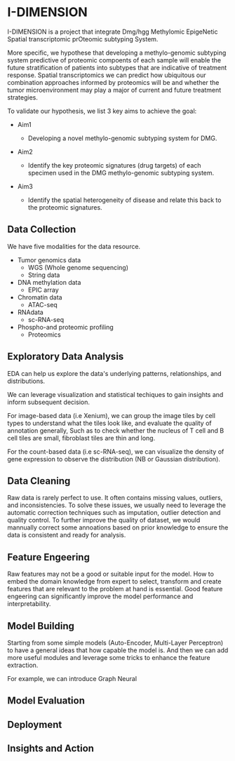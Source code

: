 # I-DIMENSION

I-DIMENSION is a project that integrate Dmg/hgg Methylomic EpigeNetic Spatial transcriptomic prOteomic subtyping System.

More specific, we hypothese that developing a methylo-genomic subtyping system predictive of proteomic compoents of each sample will enable the future stratification of patients into subtypes that are indicative of treatment response. Spatial transcriptomics we can predict how ubiquitous our combination approaches informed by proteomics will be and whether the tumor microenvironment may play a major of current and future treatment strategies.

To validate our hypothesis, we list 3 key aims to achieve the goal:

* Aim1

  * Developing a novel methylo-genomic subtyping system for DMG.
* Aim2

  * Identify the key proteomic signatures (drug targets) of each specimen used in the DMG methylo-genomic subtyping system.
* Aim3

  * Identify the spatial heterogeneity of disease and relate this back to the proteomic signatures.


## Data Collection

We have five modalities for the data resource.

* Tumor genomics data
  * WGS (Whole genome sequencing)
  * String data
* DNA methylation data
  * EPIC array
* Chromatin data
  * ATAC-seq
* RNAdata
  * sc-RNA-seq
* Phospho-and proteomic profiling
  * Proteomics

## Exploratory Data Analysis

EDA can help us explore the data's underlying patterns, relationships, and distributions. 

We can leverage visualization and statistical techiques to gain insights and inform subsequent decision.

For image-based data (i.e Xenium), we can group the image tiles by cell types to understand what the tiles look like, and evaluate the quality of annotation generally, Such as to check whether the nucleus of T cell and B cell tiles are small, fibroblast tiles are thin and long.

For the count-based data (i.e sc-RNA-seq), we can visualize the density of gene expression to observe the distribution (NB or Gaussian distribution).

## Data Cleaning

Raw data is rarely perfect to use. It often contains missing values, outliers, and inconsistencies. To solve these issues, we usually need to leverage the automatic correction techniques such as imputation, outlier detection and quality control. To further improve the quality of dataset, we would mannually correct some annoations based on prior knowledge to ensure the data is consistent and ready for analysis.

## Feature Engeering

Raw features may not be a good or suitable input for the model. How to embed the domain knowledge from expert to select, transform and create features that are relevant to the problem at hand is essential. Good feature engeering can significantly improve the model performance and interpretability.

## Model Building

Starting from some simple models (Auto-Encoder, Multi-Layer Perceptron) to have a general ideas that how capable the model is. And then we can add more useful modules and leverage some tricks to enhance the feature extraction. 

For example, we can introduce Graph Neural 


## Model Evaluation





## Deployment




## Insights and Action
